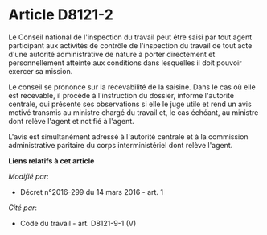 # Article D8121-2

Le Conseil national de l'inspection du travail peut être saisi par tout agent participant aux activités de contrôle de
l'inspection du travail de tout acte d'une autorité administrative de nature à porter directement et personnellement atteinte
aux conditions dans lesquelles il doit pouvoir exercer sa mission.

Le conseil se prononce sur la recevabilité de la saisine. Dans le cas où elle est recevable, il procède à l'instruction du
dossier, informe l'autorité centrale, qui présente ses observations si elle le juge utile et rend un avis motivé transmis au
ministre chargé du travail et, le cas échéant, au ministre dont relève l'agent et notifié à l'agent.

L'avis est simultanément adressé à l'autorité centrale et à la commission administrative paritaire du corps interministériel
dont relève l'agent.

**Liens relatifs à cet article**

_Modifié par_:

  - Décret n°2016-299 du 14 mars 2016 - art. 1

_Cité par_:

  - Code du travail - art. D8121-9-1 (V)

